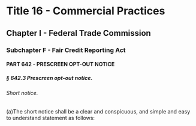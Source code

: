 
# Title 16 - Commercial Practices
## Chapter I - Federal Trade Commission
### Subchapter F - Fair Credit Reporting Act
#### PART 642 - PRESCREEN OPT-OUT NOTICE
##### § 642.3 Prescreen opt-out notice.
###### Short notice.

(a)The short notice shall be a clear and conspicuous, and simple and easy to understand statement as follows:
